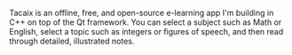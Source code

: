 Tacaix is an offline, free, and open-source e-learning app I'm building in C++ on top of the Qt framework.
You can select a subject such as Math or English, select a topic such as integers or figures of speech, and then read through detailed, illustrated notes.

